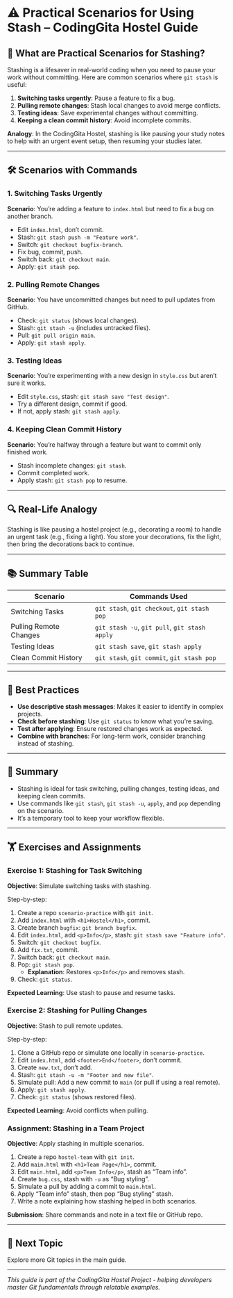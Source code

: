 # ⚠️ Practical Scenarios for Using Stash – CodingGita Hostel Guide

## 📌 What are Practical Scenarios for Stashing?

Stashing is a lifesaver in real-world coding when you need to pause your work without committing. Here are common scenarios where `git stash` is useful:
1. **Switching tasks urgently**: Pause a feature to fix a bug.
2. **Pulling remote changes**: Stash local changes to avoid merge conflicts.
3. **Testing ideas**: Save experimental changes without committing.
4. **Keeping a clean commit history**: Avoid incomplete commits.

**Analogy**: In the CodingGita Hostel, stashing is like pausing your study notes to help with an urgent event setup, then resuming your studies later.

---

## 🛠 Scenarios with Commands

### 1. Switching Tasks Urgently
**Scenario**: You’re adding a feature to `index.html` but need to fix a bug on another branch.
- Edit `index.html`, don’t commit.
- Stash: `git stash push -m "Feature work"`.
- Switch: `git checkout bugfix-branch`.
- Fix bug, commit, push.
- Switch back: `git checkout main`.
- Apply: `git stash pop`.

### 2. Pulling Remote Changes
**Scenario**: You have uncommitted changes but need to pull updates from GitHub.
- Check: `git status` (shows local changes).
- Stash: `git stash -u` (includes untracked files).
- Pull: `git pull origin main`.
- Apply: `git stash apply`.

### 3. Testing Ideas
**Scenario**: You’re experimenting with a new design in `style.css` but aren’t sure it works.
- Edit `style.css`, stash: `git stash save "Test design"`.
- Try a different design, commit if good.
- If not, apply stash: `git stash apply`.

### 4. Keeping Clean Commit History
**Scenario**: You’re halfway through a feature but want to commit only finished work.
- Stash incomplete changes: `git stash`.
- Commit completed work.
- Apply stash: `git stash pop` to resume.

---

## 🔍 Real-Life Analogy

Stashing is like pausing a hostel project (e.g., decorating a room) to handle an urgent task (e.g., fixing a light). You store your decorations, fix the light, then bring the decorations back to continue.

---

## 📚 Summary Table

| Scenario                   | Commands Used                              |
|----------------------------|--------------------------------------------|
| Switching Tasks            | `git stash`, `git checkout`, `git stash pop` |
| Pulling Remote Changes     | `git stash -u`, `git pull`, `git stash apply` |
| Testing Ideas              | `git stash save`, `git stash apply`        |
| Clean Commit History       | `git stash`, `git commit`, `git stash pop` |

---

## 🔧 Best Practices

- **Use descriptive stash messages**: Makes it easier to identify in complex projects.
- **Check before stashing**: Use `git status` to know what you’re saving.
- **Test after applying**: Ensure restored changes work as expected.
- **Combine with branches**: For long-term work, consider branching instead of stashing.

---

## 📝 Summary

- Stashing is ideal for task switching, pulling changes, testing ideas, and keeping clean commits.
- Use commands like `git stash`, `git stash -u`, `apply`, and `pop` depending on the scenario.
- It’s a temporary tool to keep your workflow flexible.

---

## 🏋️ Exercises and Assignments

### Exercise 1: Stashing for Task Switching
**Objective**: Simulate switching tasks with stashing.

Step-by-step:
1. Create a repo `scenario-practice` with `git init`.
2. Add `index.html` with `<h1>Hostel</h1>`, commit.
3. Create branch `bugfix`: `git branch bugfix`.
4. Edit `index.html`, add `<p>Info</p>`, stash: `git stash save "Feature info"`.
5. Switch: `git checkout bugfix`.
6. Add `fix.txt`, commit.
7. Switch back: `git checkout main`.
8. Pop: `git stash pop`.
   - **Explanation**: Restores `<p>Info</p>` and removes stash.
9. Check: `git status`.

**Expected Learning**: Use stash to pause and resume tasks.

### Exercise 2: Stashing for Pulling Changes
**Objective**: Stash to pull remote updates.

Step-by-step:
1. Clone a GitHub repo or simulate one locally in `scenario-practice`.
2. Edit `index.html`, add `<footer>End</footer>`, don’t commit.
3. Create `new.txt`, don’t add.
4. Stash: `git stash -u -m "Footer and new file"`.
5. Simulate pull: Add a new commit to `main` (or pull if using a real remote).
6. Apply: `git stash apply`.
7. Check: `git status` (shows restored files).

**Expected Learning**: Avoid conflicts when pulling.

### Assignment: Stashing in a Team Project
**Objective**: Apply stashing in multiple scenarios.

1. Create a repo `hostel-team` with `git init`.
2. Add `main.html` with `<h1>Team Page</h1>`, commit.
3. Edit `main.html`, add `<p>Team Info</p>`, stash as “Team info”.
4. Create `bug.css`, stash with `-u` as “Bug styling”.
5. Simulate a pull by adding a commit to `main.html`.
6. Apply “Team info” stash, then pop “Bug styling” stash.
7. Write a note explaining how stashing helped in both scenarios.

**Submission**: Share commands and note in a text file or GitHub repo.

---

## 🚀 Next Topic

Explore more Git topics in the main guide.

---

*This guide is part of the CodingGita Hostel Project - helping developers master Git fundamentals through relatable examples.*
